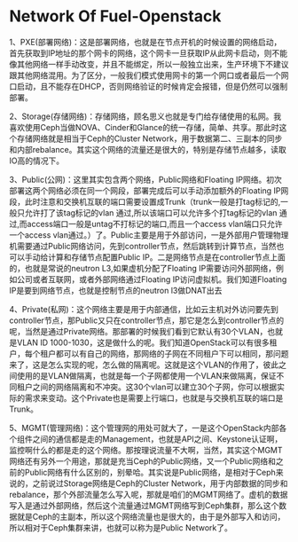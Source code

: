 # Network Of Fuel-Openstack

  1、PXE(部署网络)：这是部署网络，也就是在节点开机的时候设置的网络启动，首先获取到IP地址的那个网卡的网络，这个网卡一旦获取IP从此网卡启动，则不能像其他网络一样手动改变，并且不能绑定，所以一般独立出来，生产环境下不建议跟其他网络混用。为了区分，一般我们模式使用网卡的第一个网口或者最后一个网口启动，且不能存在DHCP，否则网络验证的时候肯定会报错，但是仍然可以强制部署。


  2、Storage(存储网络)：存储网络，顾名思义也就是专门给存储使用的私网。我喜欢使用Ceph当做NOVA、Cinder和Glance的统一存储，简单、共享。那此时这个存储网络就是相当于Ceph的Cluster Network，用于数据第二、三副本的同步和内部rebalance。其实这个网络的流量还是很大的，特别是存储节点越多，读取IO高的情况下。


  3、Public(公网)：这里其实包含两个网络，Public网络和Floating IP网络。初次部署这两个网络必须在同一个网段，部署完成后可以手动添加额外的Floating IP网段，此时注意和交换机互联的端口需要设置成Trunk（trunk一般是打tag标记的,一般只允许打了该tag标记的vlan 通过,所以该端口可以允许多个打tag标记的vlan 通过,而access端口一般是untag不打标记的端口,而且一个access vlan端口只允许一个access vlan通过。）了。Public主要是用于外部访问，一是外部用户管理物理机需要通过Public网络访问，先到controller节点，然后跳转到计算节点，当然也可以手动给计算和存储节点配置Public IP。二是网络节点是在controller节点上面的，也就是常说的neutron L3,如果虚机分配了Floating IP需要访问外部网络，例如公司或者互联网，或者外部网络通过Floating IP访问虚拟机。我们知道Floating IP是要到网络节点，也就是控制节点的neutron l3做DNAT出去


   4、Private(私网)：这个网络主要是用于内部通信，比如云主机对外访问要先到controller节点，那Public又只在controller节点，那它是怎么到controller节点的呢，当然是通过Private网络。那部署的时候我们看到它默认有30个VLAN，也就是VLAN ID 1000-1030，这是做什么的呢。我们知道OpenStack可以有很多租户，每个租户都可以有自己的网络，那网络的子网在不同租户下可以相同，那问题来了，这是怎么实现的呢，怎么做的隔离呢。这就是这个VLAN的作用了，彼此之间使用的是VLAN做隔离，也就是每一个子网都使用一个VLAN来做隔离，保证不同租户之间的网络隔离和不冲突。这30个vlan可以建立30个子网，你可以根据实际的需求来变动。这个Private也是需要上行端口，也就是与交换机互联的端口是Trunk。


   5、MGMT(管理网络)：这个管理网的用处可就大了，一是这个OpenStack内部各个组件之间的通信都是走的Management，也就是API之间、Keystone认证啊，监控啊什么的都是走的这个网络。那按理说流量不大啊，当然，其实这个MGMT网络还有另外一个用途，那就是充当Ceph的Public网络，又一个Public网络和之前的Public网络有什么区别的，别晕哈。其实说是Public网络，是相对于Ceph来说的，之前说过Storage网络是Ceph的Cluster Network，用于内部数据的同步和rebalance，那个外部流量怎么写入呢，那就是咱们的MGMT网络了。虚机的数据写入是通过外部网络，然后这个流量通过MGMT网络写到Ceph集群，那么这个数据就是Ceph的主副本，所以这个网络流量也是很大的，由于是外部写入和访问，所以相对于Ceph集群来讲，也就可以称为是Public Network了。
